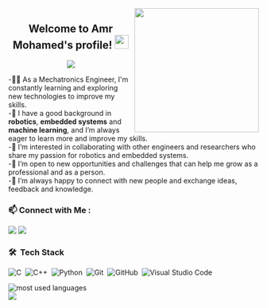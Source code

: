 
<img width="250" align="right" src="https://thumbs.gfycat.com/DifficultLimpingBubblefish-max-1mb.gif">

<h2 align="center">
  Welcome to Amr Mohamed's profile!
  <img src="https://media.giphy.com/media/hvRJCLFzcasrR4ia7z/giphy.gif" width="28">
</h2>

<!-- Typing SVG by DenverCoder1 - https://github.com/DenverCoder1/readme-typing-svg -->
<p align="center">
<a href="https://github.com/DenverCoder1/readme-typing-svg"><img src="https://readme-typing-svg.herokuapp.com/?lines=Embedded%20Software%20Developer;Always%20learning%20new%20things&font=Fira%20Code&center=true&width=440&height=45&color=0b34ba&vCenter=true&size=22"></a>
</p>   
  
  
-👨‍💻 As a Mechatronics Engineer, I'm constantly learning and exploring new technologies to improve my skills.  
-🏢 I have a good background in **robotics**, **embedded systems** and **machine learning**, and I’m always eager to learn more and improve my skills.  
-🤝 I’m interested in collaborating with other engineers and researchers who share my passion for robotics and embedded systems.  
-🏢 I’m open to new opportunities and challenges that can help me grow as a professional and as a person.  
-💬 I’m always happy to connect with new people and exchange ideas, feedback and knowledge.  
### 📫 Connect with Me :

<a href="https://linkedin.com/in/amrnassareng" target="_blank"><img src="https://img.shields.io/badge/-Amr%20Mohamed-0077B5?style=for-the-badge&logo=Linkedin&logoColor=white"/></a>
<a href="mailto:amrnassareng@gmail.com" target="_blank"><img src="https://img.shields.io/badge/-Amr%20Mohamed-0077B5?style=for-the-badge&logo=Gmail&logoColor=white"/></a>
### 🛠 &nbsp;Tech Stack
![C](https://img.shields.io/badge/-C-05122A?style=flat&logo=c)&nbsp;
![C++](https://img.shields.io/badge/-C++-05122A?style=flat&logo=cplusplus)&nbsp;
![Python](https://img.shields.io/badge/-Python%20-05122A?style=flat&logo=python)&nbsp;
![Git](https://img.shields.io/badge/-Git-05122A?style=flat&logo=git)&nbsp;
![GitHub](https://img.shields.io/badge/-GitHub-05122A?style=flat&logo=github)&nbsp;
![Visual Studio Code](https://img.shields.io/badge/-Visual%20Studio%20Code-05122A?style=flat&logo=visual-studio-code&logoColor=007ACC)&nbsp;



<img align="left" src="https://github-readme-stats.vercel.app/api/top-langs?username=AmrMAbdulzaher&show_icons=true&locale=en&layout=compact&theme=radical" alt="most used languages" />
<br>
<a href="https://komarev.com/ghpvc/?username=AmrMABdulzaher&style=for-the-badge">
    <img src="https://komarev.com/ghpvc/?username=AmrMABdulzaher&style=for-the-badge">
</a>
